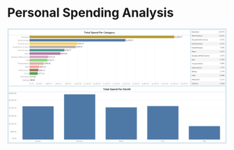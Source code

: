 # Personal Spending Analysis

![Dashboard of Spending Data](https://raw.githubusercontent.com/Sowatee/personal_spending_analysis/main/Spending_Dashboard.png)
